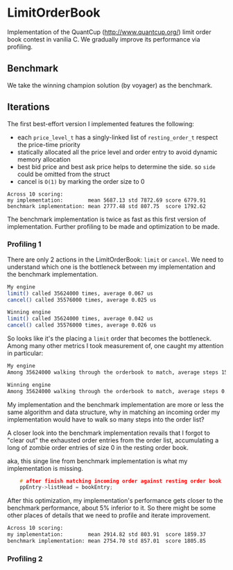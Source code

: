 # LimitOrderBook

Implementation of the QuantCup (http://www.quantcup.org/) limit order book contest in vanilia C. We gradually improve its performance via profiling.

## Benchmark

We take the winning champion solution (by voyager) as the benchmark.

## Iterations

The first best-effort version I implemented features the following:

* each `price_level_t` has a singly-linked list of `resting_order_t` respect the price-time priority
* statically allocated all the price level and order entry to avoid dynamic memory allocation
* best bid price and best ask price helps to determine the side. so `side` could be omitted from the struct
* cancel is `O(1)` by marking the order size to 0

```
Across 10 scoring:
my implementation:        mean 5687.13 std 7872.69 score 6779.91
benchmark implementation: mean 2777.48 std 807.75  score 1792.62
```

The benchmark implementation is twice as fast as this first version of implementation. Further profiling to be made and optimization to be made.

### Profiling 1

There are only 2 actions in the LimitOrderBook: `limit` or `cancel`. We need to understand which one is the bottleneck between my implementation and the benchmark implementation.

```bash
My engine
limit() called 35624000 times, average 0.067 us
cancel() called 35576000 times, average 0.025 us

Winning engine
limit() called 35624000 times, average 0.042 us
cancel() called 35576000 times, average 0.026 us
```

So looks like it's the placing a `limit` order that becomes the bottleneck. Among many other metrics I took measurement of, one caught my attention in particular:

```bash
My engine
Among 35624000 walking through the orderbook to match, average steps 15.585

Winning engine
Among 35624000 walking through the orderbook to match, average steps 0.956
```

My implementation and the benchmark implementation are more or less the same algorithm and data structure, why in matching an incoming order my implementation would have to walk so many steps into the order list?

A closer look into the benchmark implementation revails that I forgot to "clear out" the exhausted order entries from the order list, accumulating a long of zombie order entries of size 0 in the resting order book.

aka, this singe line from benchmark implementation is what my implementation is missing.

```c
    # after finish matching incoming order against resting order book
    ppEntry->listHead = bookEntry;
```

After this optimization, my implementation's performance gets closer to the benchmark performance, about 5% inferior to it. So there might be some other places of details that we need to profile and iterate improvement.

```bash
Across 10 scoring:
my implementation:        mean 2914.82 std 803.91  score 1859.37
benchmark implementation: mean 2754.70 std 857.01  score 1805.85
```

### Profiling 2